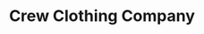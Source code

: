 ---
title: "Crew Clothing Company"
url: /bowness-on-windermere/crew-clothing-company/
shop: Kleidung
---